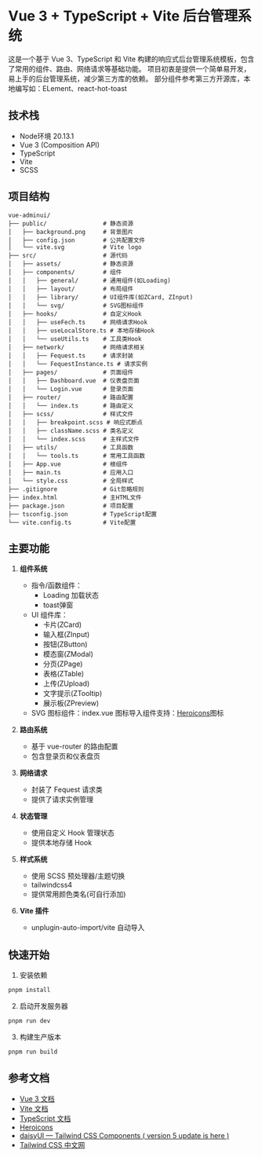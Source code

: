 # Vue 3 + TypeScript + Vite 后台管理系统

这是一个基于 Vue 3、TypeScript 和 Vite 构建的响应式后台管理系统模板，包含了常用的组件、路由、网络请求等基础功能。
项目初衷是提供一个简单易开发，易上手的后台管理系统，减少第三方库的依赖。
部分组件参考第三方开源库，本地编写如：ELement、react-hot-toast

## 技术栈

- Node环境 20.13.1
- Vue 3 (Composition API)
- TypeScript
- Vite
- SCSS

## 项目结构

```
vue-adminui/
├── public/                # 静态资源
│   ├── background.png     # 背景图片
│   ├── config.json        # 公共配置文件
│   └── vite.svg           # Vite logo
├── src/                   # 源代码
│   ├── assets/            # 静态资源
│   ├── components/        # 组件
│   │   ├── general/       # 通用组件(如Loading)
│   │   ├── layout/        # 布局组件
│   │   ├── library/       # UI组件库(如ZCard, ZInput)
│   │   └── svg/           # SVG图标组件
│   ├── hooks/             # 自定义Hook
│   │   ├── useFech.ts     # 网络请求Hook
│   │   ├── useLocalStore.ts # 本地存储Hook
│   │   └── useUtils.ts    # 工具类Hook
│   ├── network/           # 网络请求相关
│   │   ├── Fequest.ts     # 请求封装
│   │   └── FequestInstance.ts # 请求实例
│   ├── pages/             # 页面组件
│   │   ├── Dashboard.vue  # 仪表盘页面
│   │   └── Login.vue      # 登录页面
│   ├── router/            # 路由配置
│   │   └── index.ts       # 路由定义
│   ├── scss/              # 样式文件
│   │   ├── breakpoint.scss # 响应式断点
│   │   ├── className.scss # 类名定义
│   │   └── index.scss     # 主样式文件
│   ├── utils/             # 工具函数
│   │   └── tools.ts       # 常用工具函数
│   ├── App.vue            # 根组件
│   ├── main.ts            # 应用入口
│   └── style.css          # 全局样式
├── .gitignore             # Git忽略规则
├── index.html             # 主HTML文件
├── package.json           # 项目配置
├── tsconfig.json          # TypeScript配置
└── vite.config.ts         # Vite配置
```

## 主要功能

1. **组件系统**

   - 指令/函数组件：
     - Loading 加载状态
     - toast弹窗
   - UI 组件库：
     - 卡片(ZCard)
     - 输入框(ZInput)
     - 按钮(ZButton)
     - 模态窗(ZModal)
     - 分页(ZPage)
     - 表格(ZTable)
     - 上传(ZUpload)
     - 文字提示(ZTooltip)
     - 展示板(ZPreview)
   - SVG 图标组件：index.vue 图标导入组件支持：[Heroicons](https://heroicons.com/)图标
2. **路由系统**

   - 基于 vue-router 的路由配置
   - 包含登录页和仪表盘页
3. **网络请求**

   - 封装了 Fequest 请求类
   - 提供了请求实例管理
4. **状态管理**

   - 使用自定义 Hook 管理状态
   - 提供本地存储 Hook
5. **样式系统**

   - 使用 SCSS 预处理器/主题切换
   - tailwindcss4
   - 提供常用颜色类名(可自行添加)
6. **Vite 插件**

   - unplugin-auto-import/vite 自动导入

## 快速开始

1. 安装依赖

```bash
pnpm install
```

2. 启动开发服务器

```bash
pnpm run dev
```

3. 构建生产版本

```bash
pnpm run build
```

## 参考文档

- [Vue 3 文档](https://vuejs.org/)
- [Vite 文档](https://vitejs.dev/)
- [TypeScript 文档](https://www.typescriptlang.org/)
- [Heroicons](https://heroicons.com/)
- [daisyUI — Tailwind CSS Components ( version 5 update is here )](https://daisyui.com/)
- [Tailwind CSS 中文网](https://tailwind.nodejs.cn/)
